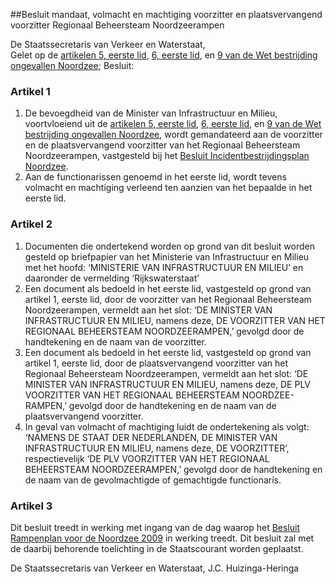 <meta http-equiv='Content-Type' content='text/html; charset=utf-8' />

##Besluit mandaat, volmacht en machtiging voorzitter en plaatsvervangend voorzitter Regionaal Beheersteam Noordzeerampen

De Staatssecretaris van Verkeer en Waterstaat,  
Gelet op de [artikelen 5, eerste lid](../../../../../../../../../../../wet/wet/bestrijding/ongevallen/noordzee/BWBR0005444/README.md), [6, eerste lid](../../../../../../../../../../../wet/wet/bestrijding/ongevallen/noordzee/BWBR0005444/README.md), en [9 van de Wet bestrijding ongevallen Noordzee](../../../../../../../../../../../wet/wet/bestrijding/ongevallen/noordzee/BWBR0005444/README.md);
Besluit:    

### Artikel  1  

1.  De bevoegdheid van de Minister van Infrastructuur en Milieu, voortvloeiend uit de [artikelen 5, eerste lid](../../../../../../../../../../../wet/wet/bestrijding/ongevallen/noordzee/BWBR0005444/README.md), [6, eerste lid](../../../../../../../../../../../wet/wet/bestrijding/ongevallen/noordzee/BWBR0005444/README.md), en [9 van de Wet bestrijding ongevallen Noordzee](../../../../../../../../../../../wet/wet/bestrijding/ongevallen/noordzee/BWBR0005444/README.md), wordt gemandateerd aan de voorzitter en de plaatsvervangend voorzitter van het Regionaal Beheersteam Noordzeerampen, vastgesteld bij het [Besluit Incidentbestrijdingsplan Noordzee](../../../../../../../../../../../ministeriele-regeling/besluit/incidentbestrijdingsplan/noordzee/BWBR0031454/README.md).   
2.  Aan de functionarissen genoemd in het eerste lid, wordt tevens volmacht en machtiging verleend ten aanzien van het bepaalde in het eerste lid.  

### Artikel  2  

1.  Documenten die ondertekend worden op grond van dit besluit worden gesteld op briefpapier van het Ministerie van Infrastructuur en Milieu met het hoofd: ‘MINISTERIE VAN INFRASTRUCTUUR EN MILIEU’ en daaronder de vermelding ‘Rijkswaterstaat’   
2.  Een document als bedoeld in het eerste lid, vastgesteld op grond van artikel 1, eerste lid, door de voorzitter van het Regionaal Beheersteam Noordzeerampen, vermeldt aan het slot: ‘DE MINISTER VAN INFRASTRUCTUUR EN MILIEU, namens deze, DE VOORZITTER VAN HET REGIONAAL BEHEERSTEAM NOORDZEERAMPEN,’ gevolgd door de handtekening en de naam van de voorzitter.   
3.  Een document als bedoeld in het eerste lid, vastgesteld op grond van artikel 1, eerste lid, door de plaatsvervangend voorzitter van het Regionaal Beheersteam Noordzeerampen, vermeldt aan het slot: ‘DE MINISTER VAN INFRASTRUCTUUR EN MILIEU, namens deze, DE PLV VOORZITTER VAN HET REGIONAAL BEHEERSTEAM NOORDZEE-RAMPEN,’ gevolgd door de handtekening en de naam van de plaatsvervangend voorzitter.   
4.  In geval van volmacht of machtiging luidt de ondertekening als volgt: ‘NAMENS DE STAAT DER NEDERLANDEN, DE MINISTER VAN INFRASTRUCTUUR EN MILIEU, namens deze, DE VOORZITTER’, respectievelijk ‘DE PLV VOORZITTER VAN HET REGIONAAL BEHEERSTEAM NOORDZEERAMPEN,’ gevolgd door de handtekening en de naam van de gevolmachtigde of gemachtigde functionaris.  

### Artikel  3  

Dit besluit treedt in werking met ingang van de dag waarop het [Besluit Rampenplan voor de Noordzee 2009](../../../../../../../../../../../KB/besluit/rampenplan/voor/de/noordzee/2009/BWBR0026735/README.md) in werking treedt. 
Dit besluit zal met de daarbij behorende toelichting in de Staatscourant worden geplaatst.  

De 
Staatssecretaris van Verkeer en Waterstaat, 
J.C. Huizinga-Heringa     
